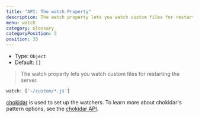 ```yaml
---
title: "API: The watch Property"
description: The watch property lets you watch custom files for restarting the server.
menu: watch
category: Glossary
categoryPosition: 5
position: 33
---
```


- Type: `Object`
- Default: `[]`

> The watch property lets you watch custom files for restarting the server.

```js
watch: ['~/custom/*.js']
```

[chokidar](https://github.com/paulmillr/chokidar) is used to set up the watchers. To learn more about chokidar's pattern options, see the [chokidar API](https://github.com/paulmillr/chokidar#api).
